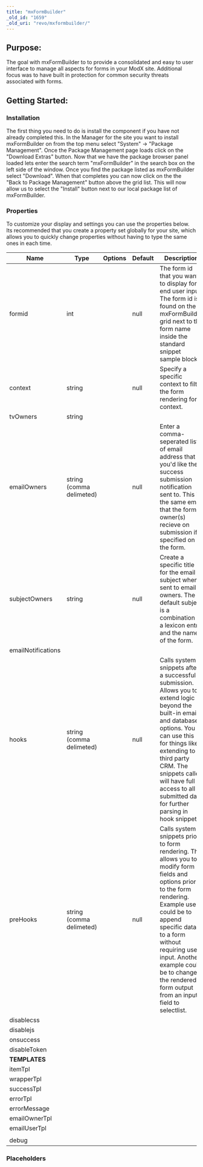 ```yaml
---
title: "mxFormBuilder"
_old_id: "1659"
_old_uri: "revo/mxformbuilder/"
---
```


## Purpose:

The goal with mxFormBuilder to to provide a consolidated and easy to user interface to manage all aspects for forms in your ModX site. Additional focus was to have built in protection for common security threats associated with forms.

## Getting Started:

### Installation

The first thing you need to do is install the component if you have not already completed this. In the Manager for the site you want to install mxFormBuilder on from the top menu select "System" -> "Package Management". Once the Package Management page loads click on the "Download Extras" button. Now that we have the package browser panel loaded lets enter the search term "mxFormBuilder" in the search box on the left side of the window. Once you find the package listed as mxFormBuilder select "Download". When that completes you can now click on the the "Back to Package Management" button above the grid list. This will now allow us to select the "Install" button next to our local package list of mxFormBuilder.

### Properties

To customize your display and settings you can use the properties below. Its recommended that you create a property set globally for your site, which allows you to quickly change properties without having to type the same ones in each time.

| Name               | Type                     | Options | Default | Description                                                                                                                                                                                                                                                                                                       |
| ------------------ | ------------------------ | ------- | ------- | ----------------------------------------------------------------------------------------------------------------------------------------------------------------------------------------------------------------------------------------------------------------------------------------------------------------- |
| formid             | int                      |         | null    | The form id that you want to display for end user input. The form id is found on the mxFormBuilder grid next to the form name inside the standard snippet sample block.                                                                                                                                           |
| context            | string                   |         | null    | Specify a specific context to filter the form rendering for context.                                                                                                                                                                                                                                              |
| tvOwners           | string                   |         |         |                                                                                                                                                                                                                                                                                                                   |
| emailOwners        | string (comma delimeted) |         | null    | Enter a comma-seperated list of email address that you'd like the success submission notification sent to. This is the same email that the form owner(s) recieve on submission if specified on the form.                                                                                                          |
| subjectOwners      | string                   |         | null    | Create a specific title for the email subject when sent to email owners. The default subject is a combination of a lexicon entry and the name of the form.                                                                                                                                                        |
| emailNotifications |                          |         |         |                                                                                                                                                                                                                                                                                                                   |
| hooks              | string (comma delimeted) |         | null    | Calls system snippets after a successful submission. Allows you to extend logic beyond the built-in email and database options. You can use this for things like extending to a third party CRM. The snippets called will have full access to all submitted data for further parsing in hook snippet.             |
| preHooks           | string (comma delimeted) |         | null    | Calls system snippets prior to form rendering. This allows you to modify form fields and options prior to the form rendering. Example use could be to append specific data to a form without requiring user input. Another example could be to change the rendered form output from an input field to selectlist. |
| disablecss         |                          |         |         |                                                                                                                                                                                                                                                                                                                   |
| disablejs          |                          |         |         |                                                                                                                                                                                                                                                                                                                   |
| onsuccess          |                          |         |         |                                                                                                                                                                                                                                                                                                                   |
| disableToken       |                          |         |         |                                                                                                                                                                                                                                                                                                                   |
| **TEMPLATES**      |                          |         |         |
| itemTpl            |                          |         |         |                                                                                                                                                                                                                                                                                                                   |
| wrapperTpl         |                          |         |         |                                                                                                                                                                                                                                                                                                                   |
| successTpl         |                          |         |         |                                                                                                                                                                                                                                                                                                                   |
| errorTpl           |                          |         |         |                                                                                                                                                                                                                                                                                                                   |
| errorMessage       |                          |         |         |                                                                                                                                                                                                                                                                                                                   |
| emailOwnerTpl      |                          |         |         |                                                                                                                                                                                                                                                                                                                   |
| emailUserTpl       |                          |         |         |                                                                                                                                                                                                                                                                                                                   |
|                    |                          |         |         |                                                                                                                                                                                                                                                                                                                   |
| debug              |                          |         |         |                                                                                                                                                                                                                                                                                                                   |

### Placeholders
